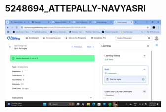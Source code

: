 # 5248694_ATTEPALLY-NAVYASRI
![image alt](https://github.com/Navya093/5248694_ATTEPALLY-NAVYASRI/blob/0777dfe9d8e847c8c938bc8ae06d6075748cc8bd/Screenshot%20(230).png)
